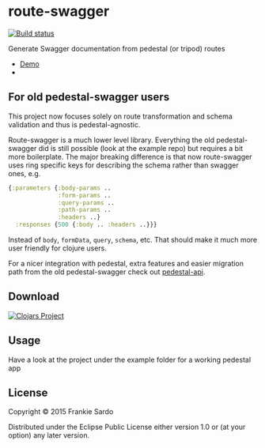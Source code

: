 # route-swagger

[![Build status](https://circleci.com/gh/frankiesardo/route-swagger.svg?style=shield)](https://circleci.com/gh/frankiesardo/route-swagger)

Generate Swagger documentation from pedestal (or tripod) routes

- [Demo](https://pedestal-swagger.herokuapp.com)
- 


## For old pedestal-swagger users

This project now focuses solely on route transformation and schema validation and thus is pedestal-agnostic.

Route-swagger is a much lower level library. Everything the old pedestal-swagger did is still possible (look at the example repo) but requires a bit more boilerplate. The major breaking difference is that now route-swagger uses ring specific keys for describing the schema rather than swagger ones, e.g.

```clj
{:parameters {:body-params ..
              :form-params ..
              :query-params ..
              :path-params ..
              :headers ..}
  :responses {500 {:body .. :headers ..}}}            
```

Instead of `body`, `formData`, `query`, `schema`, etc. That should make it much more user friendly for clojure users.

For a nicer integration with pedestal, extra features and easier migration path from the old pedestal-swagger check out [pedestal-api](https://github.com/oliyh/pedestal-api).

## Download

[![Clojars Project](http://clojars.org/frankiesardo/route-swagger/latest-version.svg)](http://clojars.org/frankiesardo/route-swagger)

## Usage

Have a look at the project under the example folder for a working pedestal app

## License

Copyright © 2015 Frankie Sardo

Distributed under the Eclipse Public License either version 1.0 or (at
your option) any later version.
